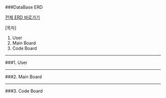 ###DataBase ERD

[전체 ERD 바로가기][erd_link]

[erd_link]: https://www.erdcloud.com/d/eRLYTXvN28MnGBhPH

[목차]
1. User  
2. Main Board
3. Code Board
 
 
 ---
 
 ###1. User
 
 
 ---
  
  ###2. Main Board
  
  
 ---
  
  ###3. Code Board
  
 

